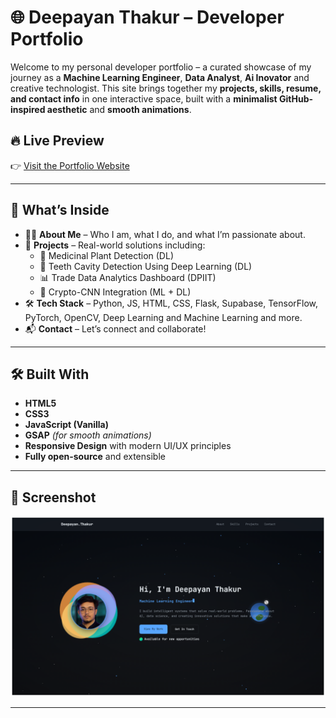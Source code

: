 # 🌐 Deepayan Thakur – Developer Portfolio

Welcome to my personal developer portfolio – a curated showcase of my journey as a **Machine Learning Engineer**, **Data Analyst**, **Ai Inovator** and creative technologist. 
This site brings together my **projects, skills, resume, and contact info** in one interactive space, built with a **minimalist GitHub-inspired aesthetic** and **smooth animations**.

## 🔥 Live Preview

👉 [Visit the Portfolio Website](#)

---

## 📁 What’s Inside

- 🧑‍💻 **About Me** – Who I am, what I do, and what I’m passionate about.
- 🚀 **Projects** – Real-world solutions including:
  - 🌿 Medicinal Plant Detection (DL)
  - 🦷 Teeth Cavity Detection Using Deep Learning (DL)
  - 📊 Trade Data Analytics Dashboard (DPIIT)
  - 🔐 Crypto-CNN Integration (ML + DL)
- 🛠️ **Tech Stack** – Python, JS, HTML, CSS, Flask, Supabase, TensorFlow, PyTorch, OpenCV, Deep Learning and Machine Learning and more.
- 📬 **Contact** – Let’s connect and collaborate!

---

## 🛠️ Built With

- **HTML5**
- **CSS3**
- **JavaScript (Vanilla)**
- **GSAP** *(for smooth animations)*
- **Responsive Design** with modern UI/UX principles
- **Fully open-source** and extensible

---

## 📸 Screenshot

![Portfolio Screenshot 1](https://github.com/Deepayan-Thakur/Portfolio/blob/main/Assets/Screenshot%202025-07-16%20151249.png) 

---
